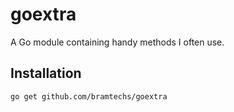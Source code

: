 # goextra
A Go module containing handy methods I often use.

## Installation
```console
go get github.com/bramtechs/goextra
```
